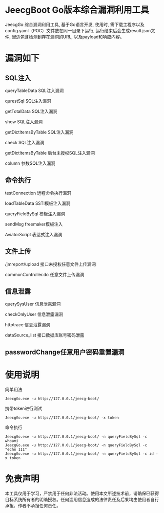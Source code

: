 # JeecgBoot Go版本综合漏洞利用工具
JeecgGo 综合漏洞利用工具, 基于Go语言开发, 使用时, 需下载主程序以及config.yaml（POC）文件放在同一目录下运行, 运行结束后会生成result.json文件, 里边包含检测到存在漏洞的URL, 以及payload和响应内容。
# 漏洞如下
## SQL注入
  queryTableData SQL注入漏洞
  
  qurestSql SQL注入漏洞
  
  getTotalData SQL注入漏洞
  
  show SQL注入漏洞
  
  getDictItemsByTable SQL注入漏洞
  
  check SQL注入漏洞
  
  getDictItemsByTable 后台未授权SQL注入漏洞
  
  column 参数SQL注入漏洞
## 命令执行
  testConnection 远程命令执行漏洞
  
  loadTableData SSTI模板注入漏洞
  
  queryFieldBySql 模板注入漏洞
  
  sendMsg freemaker模板注入
  
  AviatorScript 表达式注入漏洞
## 文件上传
  /jmreport/upload 接口未授权任意文件上传漏洞
  
  commonController.do  任意文件上传漏洞
## 信息泄露
  querySysUser 信息泄露漏洞
  
  checkOnlyUser 信息泄露漏洞
  
  httptrace 信息泄露漏洞
  
  dataSource_list 接口数据库账号密码泄露
## passwordChange任意用户密码重置漏洞
# 使用说明
简单用法
```
JeecgGo.exe -u http://127.0.0.1/jeecg-boot/
```
携带token进行测试
```
JeecgGo.exe -u http://127.0.0.1/jeecg-boot/ -x token
```
命令执行
```
JeecgGo.exe -u http://127.0.0.1/jeecg-boot/ -n queryFieldBySql -c whoami
JeecgGo.exe -u http://127.0.0.1/jeecg-boot/ -n queryFieldBySql -c "echo 111"
JeecgGo.exe -u http://127.0.0.1/jeecg-boot/ -n queryFieldBySql -c id -x token
```
# 免责声明
本工具仅用于学习，严禁用于任何非法活动。使用本文所述技术前，请确保已获得目标系统所有者的明确授权。任何滥用信息造成的法律责任及后果均由使用者自行承担，作者不承担任何责任。
